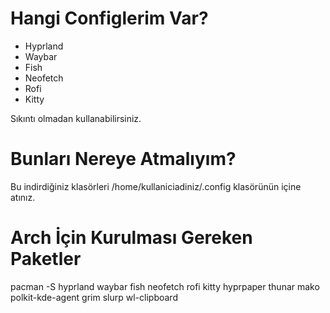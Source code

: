# Hangi Configlerim Var?
- Hyprland
- Waybar
- Fish
- Neofetch
- Rofi
- Kitty

Sıkıntı olmadan kullanabilirsiniz.

# Bunları Nereye Atmalıyım?
Bu indirdiğiniz klasörleri /home/kullaniciadiniz/.config klasörünün içine atınız.

# Arch İçin Kurulması Gereken Paketler
pacman -S hyprland waybar fish neofetch rofi kitty hyprpaper thunar mako polkit-kde-agent grim slurp wl-clipboard

